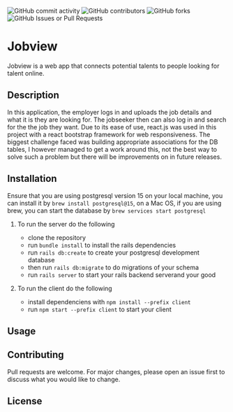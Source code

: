 
![GitHub commit activity](https://img.shields.io/github/commit-activity/w/JoseMwanzia/jobview)
![GitHub contributors](https://img.shields.io/github/contributors/JoseMwanzia/jobview)
![GitHub forks](https://img.shields.io/github/forks/JoseMwanzia/jobview)
![GitHub Issues or Pull Requests](https://img.shields.io/github/issues/JoseMwanzia/jobview)


# Jobview

Jobview is a web app that connects potential talents to people looking for talent online.

## Description

In this application, the employer logs in and uploads the job details and what it is they are looking for. The jobseeker then can also log in and search for the the job they want.
Due to its ease of use, react.js was used in this project with a react bootstrap framework for web responsiveness.
The biggest challenge faced was building appropriate associations for the DB tables, I however managed to get a work around this, not the best way to solve such a problem but there will be improvements on in future releases.

## Installation

Ensure that you are using postgresql version 15 on your local machine, you can install it by `brew install postgresql@15`, on a Mac OS, if you are using brew, you can start the database by `brew services start postgresql`

1. To run the server do the following
    - clone the repository
    - run `bundle install` to install the rails dependencies
    - run `rails db:create` to create your postgresql development database
    - then run `rails db:migrate` to do migrations of your schema
    - run `rails server` to start your rails backend serverand your good

2. To run the client do the following
    - install dependenciens with `npm install --prefix client`
    - run `npm start --prefix client` to start your client

## Usage



## Contributing

Pull requests are welcome. For major changes, please open an issue first
to discuss what you would like to change.

## License


